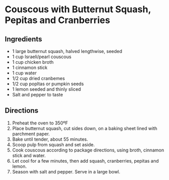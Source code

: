 # Couscous with Butternut Squash, Pepitas and Cranberries

## Ingredients
* 1 large butternut squash, halved lengthwise, seeded
* 1 cup Israeli/pearl couscous
* 1 cup chicken broth
* 1 cinnamon stick
* 1 cup water
* 1/2 cup dried cranbemes
* 1/2 cup popltas or pumpkin seeds
* 1 lemon seeded and thinly sliced
* Salt and pepper to taste

## Directions
1. Preheat the oven to 350ºF
2. Place butternut squash, cut sides down, on a baking sheet lined with parchment paper. 
3. Bake until tender, about 55 minutes. 
4. Scoop pulp from squash and set aside. 
5. Cook couscous according to package directions, using broth, cinnamon stick and water. 
6. Let cool for a few minutes, then add squash, cranberries, pepitas and lemon.
7. Season with salt and pepper. Serve in a large bowl.
